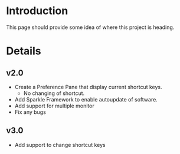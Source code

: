 # Introduction #

This page should provide some idea of where this project is heading.


# Details #

## v2.0 ##
  * Create a Preference Pane that display current shortcut keys.
    * No changing of shortcut.
  * Add Sparkle Framework to enable autoupdate of software.
  * Add support for multiple monitor
  * Fix any bugs

## v3.0 ##
  * Add support to change shortcut keys
